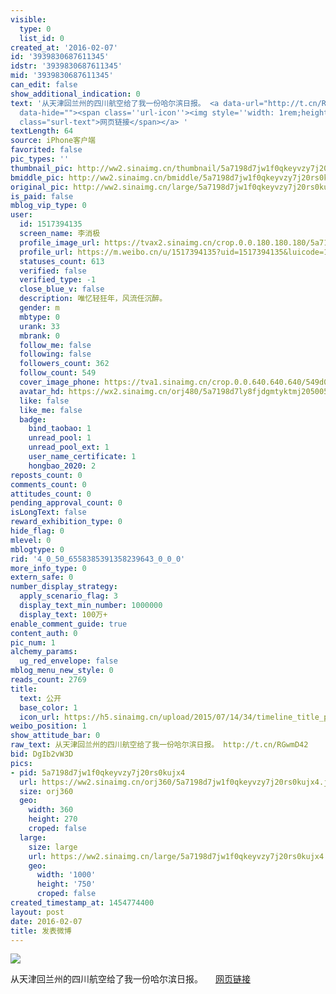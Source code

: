 ```yaml
---
visible:
  type: 0
  list_id: 0
created_at: '2016-02-07'
id: '3939830687611345'
idstr: '3939830687611345'
mid: '3939830687611345'
can_edit: false
show_additional_indication: 0
text: '从天津回兰州的四川航空给了我一份哈尔滨日报。 <a data-url="http://t.cn/RGwmD42" href="http://weibo.com/p/100101117.3658525122_39.1296274492?luicode=10000011&lfid=2304131517394135_-_WEIBO_SECOND_PROFILE_WEIBO"
  data-hide=""><span class=''url-icon''><img style=''width: 1rem;height: 1rem'' src=''//h5.sinaimg.cn/upload/2015/09/25/3/timeline_card_small_web_default.png''></span><span
  class="surl-text">网页链接</span></a> '
textLength: 64
source: iPhone客户端
favorited: false
pic_types: ''
thumbnail_pic: http://ww2.sinaimg.cn/thumbnail/5a7198d7jw1f0qkeyvzy7j20rs0kujx4.jpg
bmiddle_pic: http://ww2.sinaimg.cn/bmiddle/5a7198d7jw1f0qkeyvzy7j20rs0kujx4.jpg
original_pic: http://ww2.sinaimg.cn/large/5a7198d7jw1f0qkeyvzy7j20rs0kujx4.jpg
is_paid: false
mblog_vip_type: 0
user:
  id: 1517394135
  screen_name: 李消极
  profile_image_url: https://tvax2.sinaimg.cn/crop.0.0.180.180.180/5a7198d7ly8fjdgmtyktmj20500500so.jpg?KID=imgbed,tva&Expires=1606399502&ssig=zHsrBiYTAN
  profile_url: https://m.weibo.cn/u/1517394135?uid=1517394135&luicode=10000011&lfid=2304131517394135_-_WEIBO_SECOND_PROFILE_WEIBO
  statuses_count: 613
  verified: false
  verified_type: -1
  close_blue_v: false
  description: 唯忆轻狂年，风流任沉醉。
  gender: m
  mbtype: 0
  urank: 33
  mbrank: 0
  follow_me: false
  following: false
  followers_count: 362
  follow_count: 549
  cover_image_phone: https://tva1.sinaimg.cn/crop.0.0.640.640.640/549d0121tw1egm1kjly3jj20hs0hsq4f.jpg
  avatar_hd: https://wx2.sinaimg.cn/orj480/5a7198d7ly8fjdgmtyktmj20500500so.jpg
  like: false
  like_me: false
  badge:
    bind_taobao: 1
    unread_pool: 1
    unread_pool_ext: 1
    user_name_certificate: 1
    hongbao_2020: 2
reposts_count: 0
comments_count: 0
attitudes_count: 0
pending_approval_count: 0
isLongText: false
reward_exhibition_type: 0
hide_flag: 0
mlevel: 0
mblogtype: 0
rid: '4_0_50_6558385391358239643_0_0_0'
more_info_type: 0
extern_safe: 0
number_display_strategy:
  apply_scenario_flag: 3
  display_text_min_number: 1000000
  display_text: 100万+
enable_comment_guide: true
content_auth: 0
pic_num: 1
alchemy_params:
  ug_red_envelope: false
mblog_menu_new_style: 0
reads_count: 2769
title:
  text: 公开
  base_color: 1
  icon_url: https://h5.sinaimg.cn/upload/2015/07/14/34/timeline_title_public_default.png
weibo_position: 1
show_attitude_bar: 0
raw_text: 从天津回兰州的四川航空给了我一份哈尔滨日报。 http://t.cn/RGwmD42 ​​​
bid: DgIb2vW3D
pics:
- pid: 5a7198d7jw1f0qkeyvzy7j20rs0kujx4
  url: https://ww2.sinaimg.cn/orj360/5a7198d7jw1f0qkeyvzy7j20rs0kujx4.jpg
  size: orj360
  geo:
    width: 360
    height: 270
    croped: false
  large:
    size: large
    url: https://ww2.sinaimg.cn/large/5a7198d7jw1f0qkeyvzy7j20rs0kujx4.jpg
    geo:
      width: '1000'
      height: '750'
      croped: false
created_timestamp_at: 1454774400
layout: post
date: 2016-02-07
title: 发表微博
---
```


![](https://image.baidu.com/search/down?url=http://ww2.sinaimg.cn/large/5a7198d7jw1f0qkeyvzy7j20rs0kujx4.jpg)

从天津回兰州的四川航空给了我一份哈尔滨日报。 <a data-url="http://t.cn/RGwmD42" href="http://weibo.com/p/100101117.3658525122_39.1296274492?luicode=10000011&lfid=2304131517394135_-_WEIBO_SECOND_PROFILE_WEIBO" data-hide=""><span class='url-icon'><img style='width: 1rem;height: 1rem' src='//h5.sinaimg.cn/upload/2015/09/25/3/timeline_card_small_web_default.png'></span><span class="surl-text">网页链接</span></a> 

